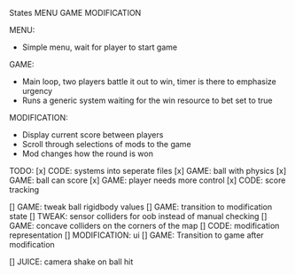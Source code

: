 States
MENU
GAME
MODIFICATION

MENU:

-   Simple menu, wait for player to start game

GAME:

-   Main loop, two players battle it out to win, timer is there to emphasize urgency
-   Runs a generic system waiting for the win resource to bet set to true

MODIFICATION:

-   Display current score between players
-   Scroll through selections of mods to the game
-   Mod changes how the round is won

TODO:
[x] CODE: systems into seperate files
[x] GAME: ball with physics
[x] GAME: ball can score
[x] GAME: player needs more control
[x] CODE: score tracking

[] GAME: tweak ball rigidbody values
[] GAME: transition to modification state
[] TWEAK: sensor colliders for oob instead of manual checking
[] GAME: concave colliders on the corners of the map
[] CODE: modification representation
[] MODIFICATION: ui
[] GAME: Transition to game after modification

[] JUICE: camera shake on ball hit
